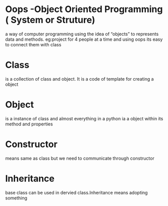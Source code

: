 # Oops -Object Oriented Programming ( System or Struture)
a way of computer programming using the idea of “objects” to represents data and methods. eg:project for 4 people at a time and using oops its easy to connect them with class
# Class
is a collection of class and object. It is a code of template for creating a object
# Object
is a instance of class and almost everything in a python ia a object within its method and properties
# Constructor
means same as class but we need to communicate through constructor
# Inheritance
base class can be used in dervied class.Inheritance means adopting something
